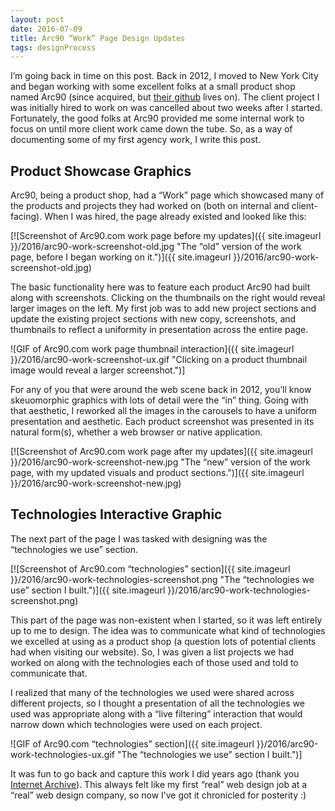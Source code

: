 ```yaml
---
layout: post
date: 2016-07-09
title: Arc90 “Work” Page Design Updates
tags: designProcess
---
```


I’m going back in time on this post. Back in 2012, I moved to New York City and began working with some excellent folks at a small product shop named Arc90 (since acquired, but [their github](https://github.com/arc90) lives on). The client project I was initially hired to work on was cancelled about two weeks after I started. Fortunately, the good folks at Arc90 provided me some internal work to focus on until more client work came down the tube. So, as a way of documenting some of my first agency work, I write this post.

## Product Showcase Graphics

Arc90, being a product shop, had a “Work” page which showcased many of the products and projects they had worked on (both on internal and client-facing). When I was hired, the page already existed and looked like this:

[![Screenshot of Arc90.com work page before my updates]({{ site.imageurl }}/2016/arc90-work-screenshot-old.jpg "The “old” version of the work page, before I began working on it.")]({{ site.imageurl }}/2016/arc90-work-screenshot-old.jpg)

The basic functionality here was to feature each product Arc90 had built along with screenshots. Clicking on the thumbnails on the right would reveal larger images on the left. My first job was to add new project sections and update the existing project sections with new copy, screenshots, and thumbnails to reflect a uniformity in presentation across the entire page.

![GIF of Arc90.com work page thumbnail interaction]({{ site.imageurl }}/2016/arc90-work-screenshot-ux.gif "Clicking on a product thumbnail image would reveal a larger screenshot.")]

For any of you that were around the web scene back in 2012, you’ll know skeuomorphic graphics with lots of detail were the “in” thing. Going with that aesthetic, I reworked all the images in the carousels to have a uniform presentation and aesthetic. Each product screenshot was presented in its natural form(s), whether a web browser or native application.

[![Screenshot of Arc90.com work page after my updates]({{ site.imageurl }}/2016/arc90-work-screenshot-new.jpg "The “new” version of the work page, with my updated visuals and product sections.")]({{ site.imageurl }}/2016/arc90-work-screenshot-new.jpg)

## Technologies Interactive Graphic

The next part of the page I was tasked with designing was the “technologies we use” section.

[![Screenshot of Arc90.com “technologies” section]({{ site.imageurl }}/2016/arc90-work-technologies-screenshot.png "The “technologies we use” section I built.")]({{ site.imageurl }}/2016/arc90-work-technologies-screenshot.png)

This part of the page was non-existent when I started, so it was left entirely up to me to design. The idea was to communicate what kind of technologies we excelled at using as a product shop (a question lots of potential clients had when visiting our website). So, I was given a list projects we had worked on along with the technologies each of those used and told to communicate that.

I realized that many of the technologies we used were shared across different projects, so I thought a presentation of all the technologies we used was appropriate along with a “live filtering” interaction that would narrow down which technologies were used on each project.

![GIF of Arc90.com “technologies” section]({{ site.imageurl }}/2016/arc90-work-technologies-ux.gif "The “technologies we use” section I built.")]

It was fun to go back and capture this work I did years ago (thank you [Internet Archive](https://archive.org/web/)). This always felt like my first “real” web design job at a “real” web design company, so now I’ve got it chronicled for posterity :)
